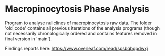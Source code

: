 # Macropinocytosis Phase Analysis

Program to analyse nullclines of macropinocytosis raw data. The folder 'old_code' contains all previous iterations of the analysis programs (though not necessarily chronologically ordered and contains features removed in final version in 'main'). 

Findings reports here: https://www.overleaf.com/read/spsbqbgpdwxj
